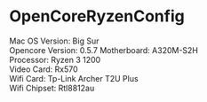 # OpenCoreRyzenConfig #

Mac OS Version: Big Sur <br>
Opencore Version: 0.5.7
Motherboard: A320M-S2H <br>
Processor: Ryzen 3 1200 <br>
Video Card: Rx570 <br>
Wifi Card: Tp-Link Archer T2U Plus <br>
Wifi Chipset: Rtl8812au <br>

#

